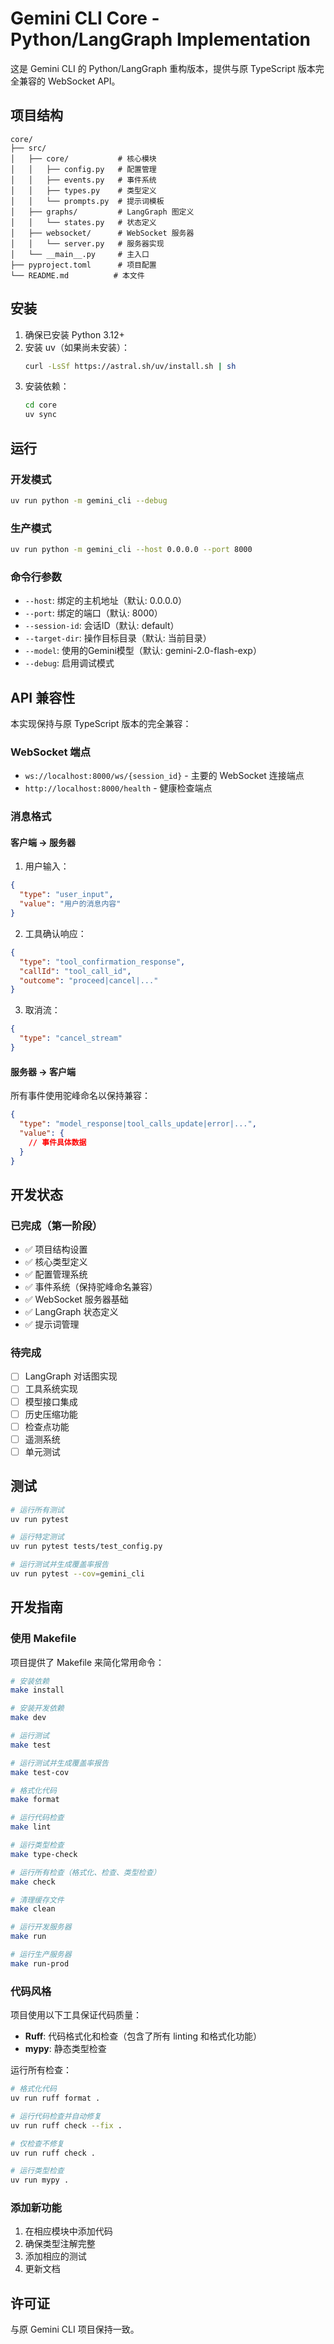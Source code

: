 # Gemini CLI Core - Python/LangGraph Implementation

这是 Gemini CLI 的 Python/LangGraph 重构版本，提供与原 TypeScript 版本完全兼容的 WebSocket API。

## 项目结构

```
core/
├── src/
│   ├── core/           # 核心模块
│   │   ├── config.py   # 配置管理
│   │   ├── events.py   # 事件系统
│   │   ├── types.py    # 类型定义
│   │   └── prompts.py  # 提示词模板
│   ├── graphs/         # LangGraph 图定义
│   │   └── states.py   # 状态定义
│   ├── websocket/      # WebSocket 服务器
│   │   └── server.py   # 服务器实现
│   └── __main__.py     # 主入口
├── pyproject.toml      # 项目配置
└── README.md          # 本文件
```

## 安装

1. 确保已安装 Python 3.12+
2. 安装 uv（如果尚未安装）：
   ```bash
   curl -LsSf https://astral.sh/uv/install.sh | sh
   ```
3. 安装依赖：
   ```bash
   cd core
   uv sync
   ```

## 运行

### 开发模式

```bash
uv run python -m gemini_cli --debug
```

### 生产模式

```bash
uv run python -m gemini_cli --host 0.0.0.0 --port 8000
```

### 命令行参数

- `--host`: 绑定的主机地址（默认: 0.0.0.0）
- `--port`: 绑定的端口（默认: 8000）
- `--session-id`: 会话ID（默认: default）
- `--target-dir`: 操作目标目录（默认: 当前目录）
- `--model`: 使用的Gemini模型（默认: gemini-2.0-flash-exp）
- `--debug`: 启用调试模式

## API 兼容性

本实现保持与原 TypeScript 版本的完全兼容：

### WebSocket 端点

- `ws://localhost:8000/ws/{session_id}` - 主要的 WebSocket 连接端点
- `http://localhost:8000/health` - 健康检查端点

### 消息格式

#### 客户端 -> 服务器

1. 用户输入：
```json
{
  "type": "user_input",
  "value": "用户的消息内容"
}
```

2. 工具确认响应：
```json
{
  "type": "tool_confirmation_response",
  "callId": "tool_call_id",
  "outcome": "proceed|cancel|..."
}
```

3. 取消流：
```json
{
  "type": "cancel_stream"
}
```

#### 服务器 -> 客户端

所有事件使用驼峰命名以保持兼容：

```json
{
  "type": "model_response|tool_calls_update|error|...",
  "value": {
    // 事件具体数据
  }
}
```

## 开发状态

### 已完成（第一阶段）

- ✅ 项目结构设置
- ✅ 核心类型定义
- ✅ 配置管理系统
- ✅ 事件系统（保持驼峰命名兼容）
- ✅ WebSocket 服务器基础
- ✅ LangGraph 状态定义
- ✅ 提示词管理

### 待完成

- [ ] LangGraph 对话图实现
- [ ] 工具系统实现
- [ ] 模型接口集成
- [ ] 历史压缩功能
- [ ] 检查点功能
- [ ] 遥测系统
- [ ] 单元测试

## 测试

```bash
# 运行所有测试
uv run pytest

# 运行特定测试
uv run pytest tests/test_config.py

# 运行测试并生成覆盖率报告
uv run pytest --cov=gemini_cli
```

## 开发指南

### 使用 Makefile

项目提供了 Makefile 来简化常用命令：

```bash
# 安装依赖
make install

# 安装开发依赖
make dev

# 运行测试
make test

# 运行测试并生成覆盖率报告
make test-cov

# 格式化代码
make format

# 运行代码检查
make lint

# 运行类型检查
make type-check

# 运行所有检查（格式化、检查、类型检查）
make check

# 清理缓存文件
make clean

# 运行开发服务器
make run

# 运行生产服务器
make run-prod
```

### 代码风格

项目使用以下工具保证代码质量：

- **Ruff**: 代码格式化和检查（包含了所有 linting 和格式化功能）
- **mypy**: 静态类型检查

运行所有检查：
```bash
# 格式化代码
uv run ruff format .

# 运行代码检查并自动修复
uv run ruff check --fix .

# 仅检查不修复
uv run ruff check .

# 运行类型检查
uv run mypy .
```

### 添加新功能

1. 在相应模块中添加代码
2. 确保类型注解完整
3. 添加相应的测试
4. 更新文档

## 许可证

与原 Gemini CLI 项目保持一致。 
